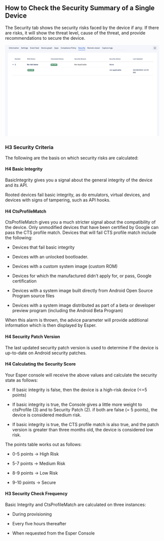## How to Check the Security Summary of a Single Device

  

The Security tab shows the security risks faced by the device if any. If there are risks, it will show the threat level, cause of the threat, and provide recommendations to secure the device.

  

![](./images/9-securtiydevice.png)

  

### H3 Security Criteria

The following are the basis on which security risks are calculated:

#### H4 Basic Integrity

BasicIntegrity gives you a signal about the general integrity of the device and its API.

Rooted devices fail basic integrity, as do emulators, virtual devices, and devices with signs of tampering, such as API hooks.

#### H4 CtsProfileMatch

CtsProfileMatch gives you a much stricter signal about the compatibility of the device. Only unmodified devices that have been certified by Google can pass the CTS profile match. Devices that will fail CTS profile match include the following:

-   Devices that fail basic integrity
    
-   Devices with an unlocked bootloader.
    
-   Devices with a custom system image (custom ROM)
    
-   Devices for which the manufactured didn’t apply for, or pass, Google certification
    
-   Devices with a system image built directly from Android Open Source Program source files
    
-   Devices with a system image distributed as part of a beta or developer preview program (including the Android Beta Program)
    

When this alarm is thrown, the advice parameter will provide additional information which is then displayed by Esper.

#### H4 Security Patch Version

The last updated security patch version is used to determine if the device is up-to-date on Android security patches.

#### H4 Calculating the Security Score

Your Esper console will receive the above values and calculate the security state as follows:

-   If basic integrity is false, then the device is a high-risk device (<=5 points)
    
-   If basic integrity is true, the Console gives a little more weight to ctsProfile (3) and to Security Patch (2). if both are false (= 5 points), the device is considered medium risk.
    
-   If basic integrity is true, the CTS profile match is also true, and the patch version is greater than three months old, the device is considered low risk.
    

The points table works out as follows:

-   0-5 points → High Risk
    
-   5-7 points → Medium Risk
    
-   8-9 points → Low Risk
    
-   9-10 points → Secure
    

#### H3 Security Check Frequency

Basic Integrity and CtsProfileMatch are calculated on three instances:

-   During provisioning
    
-   Every five hours thereafter
    
-   When requested from the Esper Console